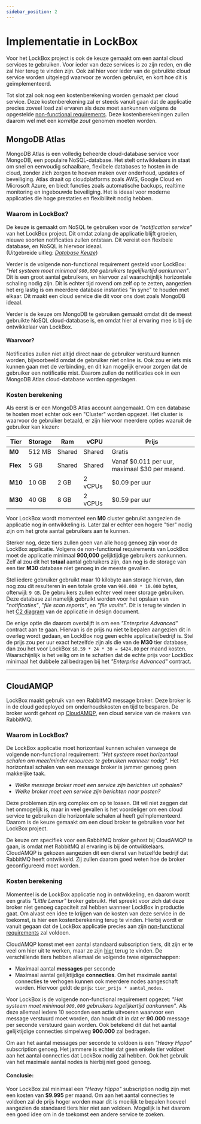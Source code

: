 ```yaml
---
sidebar_position: 2
---
```

# Implementatie in LockBox
Voor het LockBox project is ook de keuze gemaakt om een aantal cloud services te gebruiken. Voor ieder van deze services is zo zijn reden, en die zal hier terug te vinden zijn. Ook zal hier voor ieder van de gebruikte cloud service worden uitgelegd waarvoor ze worden gebruikt, en kort hoe dit is geïmplementeerd. 

Tot slot zal ook nog een kostenberekening worden gemaakt per cloud service. Deze kostenberekening zal er steeds vanuit gaan dat de applicatie precies zoveel load zal ervaren als deze moet aankunnen volgens de opgestelde [non-functional requirements](https://rikdgd.github.io/rikdegoede-s6-docs/docs/Application-Design/analyse-document#non-functional-requirements). Deze kostenberekeningen zullen daarom wel met een *korreltje zout* genomen moeten worden.

## MongoDB Atlas
MongoDB Atlas is een volledig beheerde cloud-database service voor MongoDB, een populaire NoSQL-database. Het stelt ontwikkelaars in staat om snel en eenvoudig schaalbare, flexibele databases te hosten in de cloud, zonder zich zorgen te hoeven maken over onderhoud, updates of beveiliging. Atlas draait op cloudplatforms zoals AWS, Google Cloud en Microsoft Azure, en biedt functies zoals automatische backups, realtime monitoring en ingebouwde beveiliging. Het is ideaal voor moderne applicaties die hoge prestaties en flexibiliteit nodig hebben.

### Waarom in LockBox?
De keuze is gemaakt om NoSQL te gebruiken voor de *"notification service"* van het LockBox project. Dit omdat zolang de applicatie blijft groeien, nieuwe soorten notificaties zullen ontstaan. Dit vereist een flexibele database, en NoSQL is hiervoor ideaal.<br/>(Uitgebreide uitleg: [*Database Keuze*](https://rikdgd.github.io/rikdegoede-s6-docs/docs/distributed-data/database-keuze))

Verder is de volgende non-functional requirement gesteld voor LockBox: *"Het systeem moet minimaal `900,000` gebruikers tegelijkertijd aankunnen"*.
Dit is een groot aantal gebruikers, en hiervoor zal waarschijnlijk horizontale schaling nodig zijn. Dit is echter tijd rovend om zelf op te zetten, aangezien het erg lastig is om meerdere database instanties "in sync" te houden met elkaar. Dit maakt een cloud service die dit voor ons doet zoals MongoDB ideaal. 

Verder is de keuze om MongoDB te gebruiken gemaakt omdat dit de meest gebruikte NoSQL cloud-database is, en omdat hier al ervaring mee is bij de ontwikkelaar van LockBox.
#### Waarvoor?
Notificaties zullen niet altijd direct naar de gebruiker verstuurd kunnen worden, bijvoorbeeld omdat de gebruiker niet online is. Ook zou er iets mis kunnen gaan met de verbinding, en dit kan mogelijk ervoor zorgen dat de gebruiker een notificatie mist. Daarom zullen de notificaties ook in een MongoDB Atlas cloud-database worden opgeslagen.

### Kosten berekening
Als eerst is er een MongoDB Atlas account aangemaakt. Om een database te hosten moet echter ook een "Cluster" worden opgezet. Het cluster is waarvoor de gebruiker betaald, er zijn hiervoor meerdere opties waaruit de gebruiker kan kiezen:

| Tier     | Storage | Ram    | vCPU    | Prijs                                         |
| -------- | ------- | ------ | ------- | --------------------------------------------- |
| **M0**   | 512 MB  | Shared | Shared  | Gratis                                        |
| **Flex** | 5 GB    | Shared | Shared  | Vanaf $0.011 per uur, maximaal $30 per maand. |
| **M10**  | 10 GB   | 2 GB   | 2 vCPUs | $0.09 per uur                                 |
| **M30**  | 40 GB   | 8 GB   | 2 vCPUs | $0.59 per uur                                 |

Voor LockBox wordt momenteel een **M0** cluster gebruikt aangezien de applicatie nog in ontwikkeling is. Later zal er echter een hogere "tier" nodig zijn om het grote aantal gebruikers aan te kunnen. 

Sterker nog, deze tiers zullen geen van alle hoog genoeg zijn voor de LockBox applicatie. Volgens de non-functional requirements van LockBox moet de applicatie minimaal **900,000** gelijktijdige gebruikers aankunnen. Zelf al zou dit het **totaal** aantal gebruikers zijn, dan nog is de storage van een tier **M30** database niet genoeg in de meeste gevallen. 

Stel iedere gebruiker gebruikt maar 10 kilobyte aan storage hiervan, dan nog zou dit resulteren in een totale grote van `900.000 * 10.000` bytes, ofterwijl: `9 GB`. De gebruikers zullen echter veel meer storage gebruiken. Deze database zal namelijk gebruikt worden voor het opslaan van *"notificaties"*, *"file scan reports"*, en *"file vaults"*. Dit is terug te vinden in het [C2 diagram](https://rikdgd.github.io/rikdegoede-s6-docs/docs/Application-Design/Design-Document#c2---containerdiagram) van de applicatie in design document.

De enige optie die daarom overblijft is om een *"Enterprise Advanced"* contract aan te gaan. Hiervan is de prijs nu niet te bepalen aangezien dit in overleg wordt gedaan, en LockBox nog geen echte applicatie/bedrijf is. Stel de prijs zou per uur exact hetzelfde zijn als die van de **M30** tier database, dan zou het voor LockBox `$0.59 * 24 * 30 = $424.80` per maand kosten. Waarschijnlijk is het veilig om in te schatten dat de echte prijs voor LockBox minimaal het dubbele zal bedragen bij het *"Enterprise Advanced"* contract. 

---
## CloudAMQP
LockBox maakt gebruik van een RabbitMQ message broker. Deze broker is in de cloud gedeployed om onderhoudskosten en tijd te besparen. De broker wordt gehost op [CloudAMQP](https://www.cloudamqp.com/), een cloud service van de makers van RabbitMQ. 

### Waarom in LockBox?
De LockBox applicatie moet horizontaal kunnen schalen vanwege de volgende non-functional requirement: *"Het systeem moet horizontaal schalen om meer/minder resources te gebruiken wanneer nodig"*. Het horizontaal schalen van een message broker is jammer genoeg geen makkelijke taak. 

- *Welke message broker moet een service zijn berichten uit ophalen?*
- *Welke broker moet een service zijn berichten naar posten?*

Deze problemen zijn erg complex om op te lossen. Dit wil niet zeggen dat het onmogelijk is, maar in veel gevallen is het voordeliger om een cloud service te gebruiken die horizontale schalen al heeft geïmplementeerd. Daarom is de keuze gemaakt om een cloud broker te gebruiken voor het LockBox project. 

De keuze om specifiek voor een RabbitMQ broker gehost bij CloudAMQP te gaan, is omdat met RabbitMQ al ervaring is bij de ontwikkelaars. CloudAMQP is gekozen aangezien dit een dienst van hetzelfde bedrijf dat RabbitMQ heeft ontwikkeld. Zij zullen daarom goed weten hoe de broker geconfigureerd moet worden. 

### Kosten berekening
Momenteel is de LockBox applicatie nog in ontwikkeling, en daarom wordt een gratis *"Little Lemur"* broker gebruikt. Het spreekt voor zich dat deze broker niet genoeg capaciteit zal hebben wanneer LockBox in productie gaat. Om alvast een idee te krijgen van de kosten van deze service in de toekomst, is hier een kostenberekening terug te vinden. Hierbij wordt er vanuit gegaan dat de LockBox applicatie precies aan zijn [non-functional requirements](https://rikdgd.github.io/rikdegoede-s6-docs/docs/Application-Design/analyse-document#non-functional-requirements) zal voldoen. 

CloudAMQP komst met een aantal standaard subscription tiers, dit zijn er te veel om hier uit te werken, maar ze zijn [hier](https://www.cloudamqp.com/plans.html#rmq) terug te vinden. De verschillende tiers hebben allemaal de volgende twee eigenschappen:
- Maximaal aantal **messages** per seconde
- Maximaal aantal gelijktijdige **connecties**.
Om het maximale aantal connecties te verhogen kunnen ook meerdere nodes aangeschaft worden. Hiervoor geldt de prijs: `tier_prijs * aantal_nodes`.

Voor LockBox is de volgende non-functional requirement opgezet: *"Het systeem moet minimaal `900,000` gebruikers tegelijkertijd aankunnen"*. Als deze allemaal iedere 10 seconden een actie uitvoeren waarvoor een message verstuurd moet worden, dan houdt dit in dat er **90.000** message per seconde verstuurd gaan worden. Ook betekend dit dat het aantal gelijktijdige connecties simpelweg **900.000** zal bedragen. 

Om aan het aantal messages per seconde te voldoen is een *"Heavy Hippo"* subscription genoeg. Het jammere is echter dat geen enkele tier voldoet aan het aantal connecties dat LockBox nodig zal hebben. Ook het gebruik van het maximale aantal nodes is hierbij niet goed genoeg.

#### Conclusie: 
Voor LockBox zal minimaal een *"Heavy Hippo"* subscription nodig zijn met een kosten van **$9.995** per maand. Om aan het aantal connecties te voldoen zal de prijs hoger worden maar dit is moeilijk te bepalen hoeveel aangezien de standaard tiers hier niet aan voldoen. Mogelijk is het daarom een goed idee om in de toekomst een andere service te zoeken.